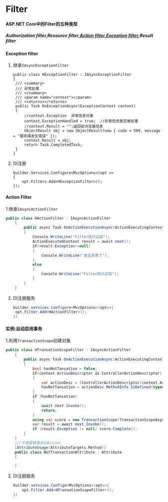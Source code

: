 # Filter

#### ASP.NET Core中的Filter的五种类型

##### Authorization filter,Resource filter,<u>Action filter,Exception filter</u>,Result filter

#### Exception filter

1. 继承`IAsyncExceptionFilter`

   ```
   public class HExceptionFilter : IAsyncExceptionFilter
   {
   	/// <summary>
   	/// 异常处理
   	/// </summary>
   	/// <param name="context"></param>
   	/// <returns></returns>
   	public Task OnExceptionAsync(ExceptionContext context)
   	{
   		//context.Exception  异常信息对象
   		context.ExceptionHandled = true;  //异常信息是否被处理
   		//context.Result = "";返回给浏览器信息
   		ObjectResult obj = new ObjectResult(new { code = 500, message = "服务端发生错误" });
   		context.Result = obj;
   		return Task.CompletedTask;
   	}
   }
   ```

2. DI注册

      ```
      builder.Services.Configure<MvcOptions>(opt =>
      {
          opt.Filters.Add<HExceptionFilter>();
      });
      ```

#### Action Filter

1.继承`IAsyncActionFilter`

```c#
public class HActionFilter : IAsyncActionFilter
    {
        public async Task OnActionExecutionAsync(ActionExecutingContext context, ActionExecutionDelegate next)
        {
            Console.WriteLine("Filter执行之前");
            ActionExecutedContext result = await next();
            if(result.Exception!=null)
            {
                Console.WriteLine("发生异常了");
            }
            else
            {
                Console.WriteLine("Filter执行之后");
            }
        }
    }
```

2. DI注册服务

   ```C#
   builder.services.Configure<MvcOptions>(opt=>{
   	opt.Filter.Add<HActionFilter>();
   })
   ```

#### 实例:自动启用事务

1.利用`TransactionScope`创建对象

```C#
public class HTransationScopeFilter : IAsyncActionFilter
    {
        public async Task OnActionExecutionAsync(ActionExecutingContext context, ActionExecutionDelegate next)
        {
            bool hasNotTansation = false;
            if(context.ActionDescriptor is ControllerActionDescriptor)
            {
                var actionDesc = (ControllerActionDescriptor)context.ActionDescriptor;
                hasNotTansation = actionDesc.MethodInfo.IsDefined(typeof(NotTransactionAttribute),false);
            }
            if (hasNotTansation)
            {
                await next.Invoke();
                return; 
            }
            using var score = new TransactionScope(TransactionScopeAsyncFlowOption.Enabled);
            var result = await next.Invoke();
            if (result.Exception != null) score.Complete();
        }
    }
	///不需要被事务的Action
    [AttributeUsage(AttributeTargets.Method)]
    public class NotTransactionAttribute : Attribute
    {

    }
```

2. DI注册服务

   ```C#
   builder.services.Confige<MvcOptions>(opt=>{
       opt.Filter.Add<HTransationScopeFilter>();
   })
   ```

   
